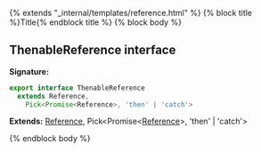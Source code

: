 {% extends "_internal/templates/reference.html" %}
{% block title %}Title{% endblock title %}
{% block body %}

## ThenableReference interface


<b>Signature:</b>

```typescript
export interface ThenableReference
  extends Reference,
    Pick<Promise<Reference>, 'then' | 'catch'> 
```
<b>Extends:</b> [Reference](./database.reference.md#reference_interface)<!-- -->, Pick&lt;Promise&lt;[Reference](./database.reference.md#reference_interface)<!-- -->&gt;, 'then' \| 'catch'&gt;

{% endblock body %}

